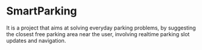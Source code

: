 # SmartParking
It is a project that aims at solving everyday parking problems, by suggesting the closest free parking area near the user, involving realtime parking slot updates and navigation.

